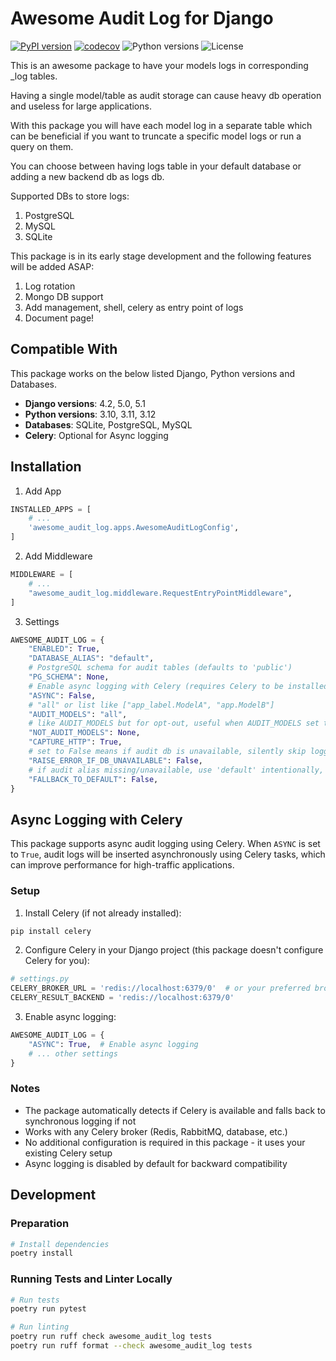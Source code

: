 # Awesome Audit Log for Django

[![PyPI version](https://img.shields.io/pypi/v/awesome-audit-log-django)](https://pypi.org/project/awesome-audit-log-django/)
[![codecov](https://codecov.io/github/AmooAti/awesome-audit-log-django/graph/badge.svg?token=D5SCFRSM7H)](https://codecov.io/github/AmooAti/awesome-audit-log-django)
![Python versions](https://img.shields.io/pypi/pyversions/awesome-audit-log-django)
![License](https://img.shields.io/pypi/l/awesome-audit-log-django)

This is an awesome package to have your models logs in corresponding \_log tables.

Having a single model/table as audit storage can cause heavy db operation and useless for large applications.

With this package you will have each model log in a separate table which can be beneficial if you want to truncate a specific model logs or run a query on them.

You can choose between having logs table in your default database or adding a new backend db as logs db.

Supported DBs to store logs:

1. PostgreSQL
2. MySQL
3. SQLite

This package is in its early stage development and the following features will be added ASAP:

1. Log rotation
2. Mongo DB support
3. Add management, shell, celery as entry point of logs
4. Document page!

## Compatible With

This package works on the below listed Django, Python versions and Databases.

- **Django versions**: 4.2, 5.0, 5.1
- **Python versions**: 3.10, 3.11, 3.12
- **Databases**: SQLite, PostgreSQL, MySQL
- **Celery**: Optional for Async logging

## Installation

1. Add App

```python
INSTALLED_APPS = [
    # ...
    'awesome_audit_log.apps.AwesomeAuditLogConfig',
]
```

2. Add Middleware

```python
MIDDLEWARE = [
    # ...
    "awesome_audit_log.middleware.RequestEntryPointMiddleware",
]
```

3. Settings

```python
AWESOME_AUDIT_LOG = {
    "ENABLED": True,
    "DATABASE_ALIAS": "default",
    # PostgreSQL schema for audit tables (defaults to 'public')
    "PG_SCHEMA": None,
    # Enable async logging with Celery (requires Celery to be installed and configured)
    "ASYNC": False,
    # "all" or list like ["app_label.ModelA", "app.ModelB"]
    "AUDIT_MODELS": "all",
    # like AUDIT_MODELS but for opt-out, useful when AUDIT_MODELS set to all
    "NOT_AUDIT_MODELS": None,
    "CAPTURE_HTTP": True,
    # set to False means if audit db is unavailable, silently skip logging (with a warning) instead of raising
    "RAISE_ERROR_IF_DB_UNAVAILABLE": False,
    # if audit alias missing/unavailable, use 'default' intentionally, this requires RAISE_ERROR_IF_DB_UNAVAILABLE is set to False
    "FALLBACK_TO_DEFAULT": False,
}
```

## Async Logging with Celery

This package supports async audit logging using Celery. When `ASYNC` is set to `True`, audit logs will be inserted asynchronously using Celery tasks, which can improve performance for high-traffic applications.

### Setup

1. Install Celery (if not already installed):

```bash
pip install celery
```

2. Configure Celery in your Django project (this package doesn't configure Celery for you):

```python
# settings.py
CELERY_BROKER_URL = 'redis://localhost:6379/0'  # or your preferred broker
CELERY_RESULT_BACKEND = 'redis://localhost:6379/0'
```

3. Enable async logging:

```python
AWESOME_AUDIT_LOG = {
    "ASYNC": True,  # Enable async logging
    # ... other settings
}
```

### Notes

- The package automatically detects if Celery is available and falls back to synchronous logging if not
- Works with any Celery broker (Redis, RabbitMQ, database, etc.)
- No additional configuration is required in this package - it uses your existing Celery setup
- Async logging is disabled by default for backward compatibility

## Development

### Preparation

```bash
# Install dependencies
poetry install
```

### Running Tests and Linter Locally

```bash
# Run tests
poetry run pytest

# Run linting
poetry run ruff check awesome_audit_log tests
poetry run ruff format --check awesome_audit_log tests
```

